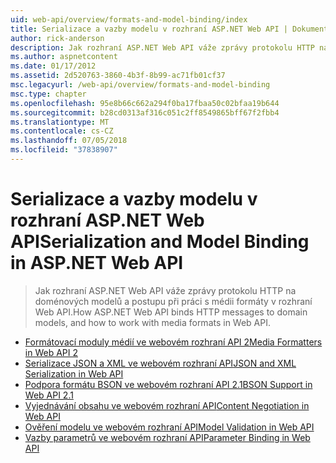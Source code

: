 ```yaml
---
uid: web-api/overview/formats-and-model-binding/index
title: Serializace a vazby modelu v rozhraní ASP.NET Web API | Dokumentace Microsoftu
author: rick-anderson
description: Jak rozhraní ASP.NET Web API váže zprávy protokolu HTTP na doménových modelů a postupu při práci s médii formáty v rozhraní Web API.
ms.author: aspnetcontent
ms.date: 01/17/2012
ms.assetid: 2d520763-3860-4b3f-8b99-ac71fb01cf37
msc.legacyurl: /web-api/overview/formats-and-model-binding
msc.type: chapter
ms.openlocfilehash: 95e8b66c662a294f0ba17fbaa50c02bfaa19b644
ms.sourcegitcommit: b28cd0313af316c051c2ff8549865bff67f2fbb4
ms.translationtype: MT
ms.contentlocale: cs-CZ
ms.lasthandoff: 07/05/2018
ms.locfileid: "37838907"
---
```

<a name="serialization-and-model-binding-in-aspnet-web-api"></a><span data-ttu-id="3fccb-103">Serializace a vazby modelu v rozhraní ASP.NET Web API</span><span class="sxs-lookup"><span data-stu-id="3fccb-103">Serialization and Model Binding in ASP.NET Web API</span></span>
====================
> <span data-ttu-id="3fccb-104">Jak rozhraní ASP.NET Web API váže zprávy protokolu HTTP na doménových modelů a postupu při práci s médii formáty v rozhraní Web API.</span><span class="sxs-lookup"><span data-stu-id="3fccb-104">How ASP.NET Web API binds HTTP messages to domain models, and how to work with media formats in Web API.</span></span>


- [<span data-ttu-id="3fccb-105">Formátovací moduly médií ve webovém rozhraní API 2</span><span class="sxs-lookup"><span data-stu-id="3fccb-105">Media Formatters in Web API 2</span></span>](media-formatters.md)
- [<span data-ttu-id="3fccb-106">Serializace JSON a XML ve webovém rozhraní API</span><span class="sxs-lookup"><span data-stu-id="3fccb-106">JSON and XML Serialization in Web API</span></span>](json-and-xml-serialization.md)
- [<span data-ttu-id="3fccb-107">Podpora formátu BSON ve webovém rozhraní API 2.1</span><span class="sxs-lookup"><span data-stu-id="3fccb-107">BSON Support in Web API 2.1</span></span>](bson-support-in-web-api-21.md)
- [<span data-ttu-id="3fccb-108">Vyjednávání obsahu ve webovém rozhraní API</span><span class="sxs-lookup"><span data-stu-id="3fccb-108">Content Negotiation in Web API</span></span>](content-negotiation.md)
- [<span data-ttu-id="3fccb-109">Ověření modelu ve webovém rozhraní API</span><span class="sxs-lookup"><span data-stu-id="3fccb-109">Model Validation in Web API</span></span>](model-validation-in-aspnet-web-api.md)
- [<span data-ttu-id="3fccb-110">Vazby parametrů ve webovém rozhraní API</span><span class="sxs-lookup"><span data-stu-id="3fccb-110">Parameter Binding in Web API</span></span>](parameter-binding-in-aspnet-web-api.md)
